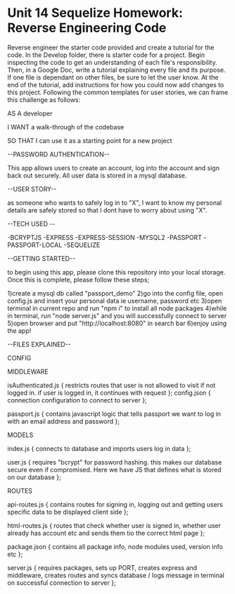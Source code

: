 # Unit 14 Sequelize Homework: Reverse Engineering Code

Reverse engineer the starter code provided and create a tutorial for the code.
In the Develop folder, there is starter code for a project. Begin inspecting the code to get an understanding of each file's responsibility. Then, in a Google Doc, write a tutorial explaining every file and its purpose. If one file is dependant on other files, be sure to let the user know.
At the end of the tutorial, add instructions for how you could now add changes to this project.
Following the common templates for user stories, we can frame this challenge as follows:

AS A developer

I WANT a walk-through of the codebase

SO THAT I can use it as a starting point for a new project

--PASSWORD AUTHENTICATION--

This app allows users to create an account, log into the account and sign back out securely. All user data is stored in a mysql database.

--USER STORY--

as someone who wants to safely log in to "X", I want to know my personal details are safely stored so that I dont have to worry about using "X".

--TECH USED --

-BCRYPTJS -EXPRESS -EXPRESS-SESSION -MYSQL2 -PASSPORT -PASSPORT-LOCAL -SEQUELIZE

--GETTING STARTED--

to begin using this app, please clone this repository into your local storage. Once this is complete, please follow these steps;

1)create a mysql db called "passport_demo" 2)go into the config file, open config.js and insert your personal data ie username, password etc 3)open terminal in current repo and run "npm i" to install all node packages 4)while in terminal, run "node server.js" and you will successfully connect to server 5)open browser and put "http://localhost:8080" in search bar 6)enjoy using the app!

--FILES EXPLAINED--

CONFIG

MIDDLEWARE

isAuthenticated.js { 
restricts routes that user is not allowed to visit if not logged in. if user is logged in, it continues with request };
config.json { connection configuration to connect to server };

passport.js { contains javascript logic that tells passport we want to log in with an email address and password };

MODELS

index.js { connects to database and imports users log in data };

user.js { requires "bcrypt" for password hashing. this makes our database secure even if compromised. Here we have JS that defines what is stored on our database };

ROUTES

api-routes.js { contains routes for signing in, logging out and getting users specific data to be displayed client side };

html-routes.js { routes that check whether user is signed in, whether user already has account etc and sends them tio the correct html page };

package.json { contains all package info, node modules used, version info etc };

server.js { requires packages, sets up PORT, creates express and middleware, creates routes and syncs database / logs message in terminal on successful connection to server };

